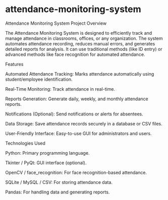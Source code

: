 # attendance-monitoring-system
Attendance Monitoring System
Project Overview

The Attendance Monitoring System is designed to efficiently track and manage attendance in classrooms, offices, or any organization. The system automates attendance recording, reduces manual errors, and generates detailed reports for analysis. It can use traditional methods (like ID entry) or advanced methods like face recognition for automated attendance.

Features

Automated Attendance Tracking: Marks attendance automatically using student/employee identification.

Real-Time Monitoring: Track attendance in real-time.

Reports Generation: Generate daily, weekly, and monthly attendance reports.

Notifications (Optional): Send notifications or alerts for absentees.

Data Storage: Save attendance records securely in a database or CSV files.

User-Friendly Interface: Easy-to-use GUI for administrators and users.

Technologies Used

Python: Primary programming language.

Tkinter / PyQt: GUI interface (optional).

OpenCV / face_recognition: For face recognition-based attendance.

SQLite / MySQL / CSV: For storing attendance data.

Pandas: For handling data and generating reports.

